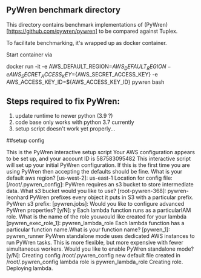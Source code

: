 ## PyWren benchmark directory

This directory contains benchmark implementations of (PyWren)[https://github.com/pywren/pywren] to be compared against Tuplex.

To facilitate benchmarking, it's wrapped up as docker container.

Start container via

docker run -it -e AWS_DEFAULT_REGION=${AWS_DEFAULT_REGION} -e AWS_SECRET_ACCESS_KEY=${AWS_SECRET_ACCESS_KEY} -e AWS_ACCESS_KEY_ID=${AWS_ACCESS_KEY_ID} pywren bash


## Steps required to fix PyWren:

1. update runtime to newer python (3.9 ?)
2. code base only works with python 3.7 currently
3. setup script doesn't work yet properly...


##setup config

This is the PyWren interactive setup script
Your AWS configuration appears to be set up, and your account ID is 587583095482
This interactive script will set up your initial PyWren configuration.
If this is the first time you are using PyWren then accepting the defaults should be fine.
What is your default aws region? [us-west-2]: us-east-1
Location for config file:  [/root/.pywren_config]:
PyWren requires an s3 bucket to store intermediate data. What s3 bucket would you like to use? [root-pywren-368]: pywren-leonhard
PyWren prefixes every object it puts in S3 with a particular prefix.
PyWren s3 prefix:  [pywren.jobs]:
Would you like to configure advanced PyWren properties? [y/N]: y
Each lambda function runs as a particularIAM role. What is the name of the role youwould like created for your lambda [pywren_exec_role_1]: pywren_lambda_role
Each lambda function has a particular function name.What is your function name? [pywren_1]: pywren_runner
PyWren standalone mode uses dedicated AWS instances to run PyWren tasks. This is more flexible, but more expensive with fewer simultaneous workers.
Would you like to enable PyWren standalone mode? [y/N]:
Creating config /root/.pywren_config
new default file created in /root/.pywren_config
lambda role is pywren_lambda_role
Creating role.
Deploying lambda.
